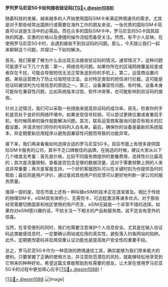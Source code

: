 **罗列罗马尼亚5G卡如何接收验证码[[TG💪+ @esim1088](https://t.me/s/esim1088)]**

随着科技的发展，越来越多的人开始使用国际SIM卡来满足跨境通讯的需求。尤其是对于那些经常出国旅行或需要在海外工作的朋友来说，一张优质的国际SIM卡简直可以说是生活中的必需品。而在众多的国际SIM卡中，罗马尼亚的5G卡因其超快的网速、实惠的价格以及便捷的操作流程而备受关注。然而，有不少人反映，在使用罗马尼亚5G卡时，会遇到接收不到验证码的问题。那么，今天就让我们一起来聊聊这个问题，并探讨一下如何解决。

首先，我们需要了解为什么会出现无法接收验证码的情况。通常情况下，这种问题可能源于以下几个方面：第一，网络信号问题。如果你所在的区域网络覆盖较差或者存在干扰，可能会导致短信无法正常发送到你的手机上。第二，运营商设置问题。某些运营商为了防止垃圾短信泛滥，会对特定类型的短信进行拦截，这可能是验证码被误判为垃圾信息的原因之一。第三，设备兼容性问题。有时候，设备本身可能存在兼容性问题，比如系统版本过低、软件冲突等，也可能影响到验证码的接收。

针对上述情况，我们可以采取一些措施来提高验证码的成功率。首先，检查你的手机是否处于良好的网络环境中。如果发现信号较弱，可以尝试更换位置或者重启手机，有时候简单的操作就能解决问题。其次，联系运营商客服询问是否有相关的拦截设置，并请求他们将你的号码列入白名单。最后，确保你的设备是最新的系统版本，并定期更新应用程序以避免因兼容性问题而导致的功能异常。

接下来，我们再来看看如何选择合适的罗马尼亚5G卡。目前市面上有很多提供国际SIM卡服务的公司，其中不乏口碑极佳的品牌。在挑选的时候，建议大家从以下几个维度去考量：首先是价格，比较不同服务商提供的套餐费用，选择性价比最高的；其次是流量限制，查看是否包含足够的数据流量，这对于需要频繁上网的人来说非常重要；再次是客服支持，一个好的客服团队可以在关键时刻为你提供及时的帮助；最后则是用户评价，通过查阅其他用户的反馈可以更好地判断一家公司的服务质量。

值得一提的是，现在市面上还有一种叫做eSIM的技术正在逐渐普及。相比于传统的物理SIM卡，eSIM具有体积小、无需剪卡、可远程激活等诸多优点。对于那些经常需要切换国家和地区使用的用户而言，eSIM无疑是一个非常不错的选择。如果你对eSIM感兴趣的话，不妨关注一下相关的产品和服务商，说不定会有意外的惊喜。

当然，在享受便利的同时，我们也需要注意保护个人信息安全。尤其是在输入验证码这类敏感信息时，一定要确认网站或应用的真实性，避免落入钓鱼网站的陷阱。此外，定期更改密码并启用双重认证功能也是提高账户安全性的重要手段。

总之，罗马尼亚5G卡作为一种高效的跨境通信工具，确实能够为我们带来极大的便利。只要掌握了正确的使用方法，并注意防范潜在的风险，就能够轻松地享受到它带来的种种好处。希望这篇文章能帮助到有需要的朋友，让大家在使用罗马尼亚5G卡的过程中更加得心应手[[TG💪+ @esim1088](https://t.me/s/esim1088)]！

[[TG💪+ @esim1088](https://t.me/s/esim1088) ![Image](https://i.postimg.cc/4NQfJmqS/Snipaste-2025-05-13-00-14-12.png)]